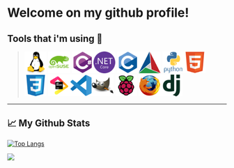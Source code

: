 # Welcome on my github profile!


## Tools that i'm using 🧰
 <!-- OS !-->
> <img src="https://raw.githubusercontent.com/devicons/devicon/master/icons/linux/linux-original.svg" alt="Linux Penguin" width="50" height="50"/> <img
src="https://github.com/devicons/devicon/blob/master/icons/opensuse/opensuse-original-wordmark.svg" alt="Opensuse" width="50" height="50"/> <!-- Programming Languages !--> <img
src="https://github.com/devicons/devicon/blob/master/icons/csharp/csharp-original.svg" alt="Csharp" width="50" height="50"/><img 
src="https://github.com/devicons/devicon/blob/master/icons/dotnetcore/dotnetcore-original.svg" alt="Dotnet core" width="50" height="50"/> <img
src="https://github.com/devicons/devicon/blob/master/icons/c/c-original.svg" alt="C" width="50" height="50"/><img
src="https://github.com/devicons/devicon/blob/master/icons/cmake/cmake-original.svg" alt="CMake" width="50" height="50"/> <img                             
src="https://github.com/devicons/devicon/blob/master/icons/python/python-original-wordmark.svg" alt="Python" width="50" height="50"/><img
src="https://github.com/devicons/devicon/blob/master/icons/html5/html5-original.svg" alt="html5" width="50" height="50"/> <img                             src="https://github.com/devicons/devicon/blob/master/icons/css3/css3-original.svg" alt="css3" width="50" height="50"/><!-- Ide's !--> <img
src="https://github.com/devicons/devicon/blob/master/icons/jetbrains/jetbrains-original.svg" alt="Jetbrains" width="50" height="50"/><img 
src="https://github.com/devicons/devicon/blob/master/icons/vscode/vscode-original.svg" alt="vs code" width="50" height="50"/><img
src="https://github.com/devicons/devicon/blob/master/icons/gimp/gimp-original.svg" alt="Gimp" width="50" height="50"/> <!-- Other Stuff !--><img
src="https://github.com/devicons/devicon/blob/master/icons/raspberrypi/raspberrypi-original.svg" alt="Raspberry pi" width="50" height="50"/> <img
src="https://github.com/devicons/devicon/blob/master/icons/firefox/firefox-original.svg" alt="Firefox" width="50" height="50"/><img
src="https://raw.githubusercontent.com/devicons/devicon/master/icons/django/django-plain.svg" alt="Django" width="50" height="50"/>
---

## 📈 My Github Stats

[![Top Langs](https://github-readme-stats.vercel.app/api/top-langs/?username=Lepkazielona&layout=compact&theme=merko)](https://github.com/anuraghazra/github-readme-stats)





  ![](https://komarev.com/ghpvc/?username=Lepkazielona)
